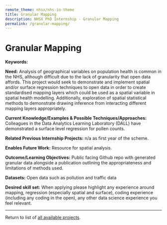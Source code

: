 ```yaml
---
remote_theme: nhsx/nhs-io-theme
title: Granular Mapping
description: NHSX PhD Internship - Granular Mapping
permalink: /granular-mapping/
---
```


# Granular Mapping 

**Keywords:** 

**Need:** Analysis of geographical variables on population health is common in the NHS, although difficult due to the lack of granularity that open data affords.  This project would seek to demonstrate and implement spatial and/or surface regression techniques to open data in order to create standardised mapping layers which could be used as a spatial variable in spatial health modelling.  Additionally, exploration of spatial statistical methods to demonstrate drawing inference from interacting different mapping layers appropriately.

**Current Knowledge/Examples & Possible Techniques/Approaches:**  Colleagues in the Data Analytics Learning Laboratory (DALL) have demonstrated a surface level regression for pollen counts.  

**Related Previous Internship Projects:** n/a as first year of the scheme.

**Enables Future Work:** Resource for spatial analysis.

**Outcome/Learning Objectives:** Public facing Github repo with generated granular data alongside a publication outlining the appropriateness and limitations of methods used.

**Datasets:** Open data such as pollution and traffic data

**Desired skill set:** When applying please highlight any experience around mapping, regression (especially spatial and surface), coding experience (including any coding in the open), any other data science experience you feel relevant.

---
Return to list of [all available projects](https://nhsx.github.io/nhsx-internship-projects/).